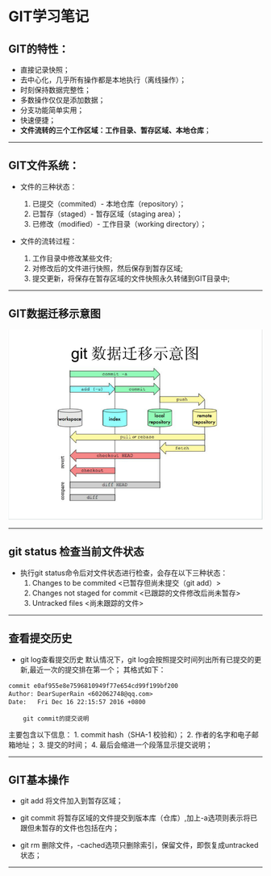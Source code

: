 # **GIT学习笔记**

## **GIT的特性**：
* 直接记录快照；
* 去中心化，几乎所有操作都是本地执行（离线操作）；
* 时刻保持数据完整性；
* 多数操作仅仅是添加数据；
* 分支功能简单实用；
* 快速便捷；
* **文件流转的三个工作区域：工作目录、暂存区域、本地仓库**；

***
## **GIT文件系统**：
* 文件的三种状态：
    1. 已提交（commited）- 本地仓库（repository）；
    2. 已暂存（staged）- 暂存区域（staging area）；
    3. 已修改（modified）- 工作目录（working directory）；

* 文件的流转过程：
    1. 工作目录中修改某些文件;
    2. 对修改后的文件进行快照，然后保存到暂存区域;
    3. 提交更新，将保存在暂存区域的文件快照永久转储到GIT目录中;

***
## **GIT数据迁移示意图**
![GIT数据迁移示意图](GIT.png)

***
## **git status 检查当前文件状态**
* 执行git status命令后对文件状态进行检查，会存在以下三种状态：
    1. Changes to be commited       <已暂存但尚未提交（git add）>
    2. Changes not staged for commit        <已跟踪的文件修改后尚未暂存>
    3. Untracked files      <尚未跟踪的文件>

***
## **查看提交历史**
* git log查看提交历史
默认情况下，git log会按照提交时间列出所有已提交的更新,最近一次的提交排在第一个；
其格式如下：
``` 
commit e0af955e8e7596810949f77e654cd99f199bf200
Author: DearSuperRain <602062748@qq.com>
Date:   Fri Dec 16 22:15:57 2016 +0800

    git commit的提交说明
```
主要包含以下信息：
    1. commit hash（SHA-1 校验和）；
    2. 作者的名字和电子邮箱地址；
    3. 提交的时间；
    4. 最后会缩进一个段落显示提交说明；

***
## **GIT基本操作**
* git add
    将文件加入到暂存区域；

* git commit
    将暂存区域的文件提交到版本库（仓库）,加上-a选项则表示将已跟但未暂存的文件也包括在内；
* git rm
    删除文件，-cached选项只删除索引，保留文件，即恢复成untracked状态；

***
